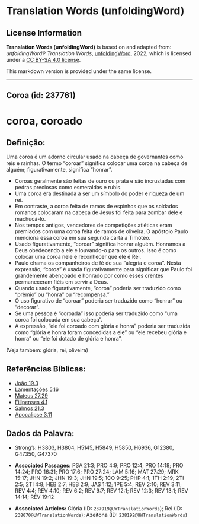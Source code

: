 # Translation Words (unfoldingWord)

## License Information

**Translation Words (unfoldingWord)** is based on and adapted from: _unfoldingWord® Translation Words_, [unfoldingWord](https://unfoldingword.org/utw), 2022, which is licensed under a [CC BY-SA 4.0 license](https://creativecommons.org/licenses/by-sa/4.0/legalcode.en).

This markdown version is provided under the same license.



--------------------------------

## Coroa (id: 237761)

coroa, coroado
==============

Definição:
----------

Uma coroa é um adorno circular usado na cabeça de governantes como reis e rainhas. O termo “coroar” significa colocar uma coroa na cabeça de alguém; figurativamente, significa “honrar”.

* Coroas geralmente são feitas de ouro ou prata e são incrustadas com pedras preciosas como esmeraldas e rubis.
* Uma coroa era destinada a ser um símbolo do poder e riqueza de um rei.
* Em contraste, a coroa feita de ramos de espinhos que os soldados romanos colocaram na cabeça de Jesus foi feita para zombar dele e machucá\-lo.
* Nos tempos antigos, vencedores de competições atléticas eram premiados com uma coroa feita de ramos de oliveira. O apóstolo Paulo menciona essa coroa em sua segunda carta a Timóteo.
* Usado figurativamente, “coroar” significa honrar alguém. Honramos a Deus obedecendo a ele e louvando\-o para os outros. Isso é como colocar uma coroa nele e reconhecer que ele é Rei.
* Paulo chama os companheiros de fé de sua “alegria e coroa”. Nesta expressão, “coroa” é usada figurativamente para significar que Paulo foi grandemente abençoado e honrado por como esses crentes permaneceram fiéis em servir a Deus.
* Quando usado figurativamente, “coroa” poderia ser traduzido como “prêmio” ou “honra” ou “recompensa.”
* O uso figurativo de “coroar” poderia ser traduzido como “honrar” ou “decorar”.
* Se uma pessoa é “coroada” isso poderia ser traduzido como “uma coroa foi colocada em sua cabeça”.
* A expressão, “ele foi coroado com glória e honra” poderia ser traduzida como “glória e honra foram concedidas a ele” ou “ele recebeu glória e honra” ou “ele foi dotado de glória e honra”.

(Veja também: glória, rei, oliveira)

Referências Bíblicas:
---------------------

* [João 19\.3](https://ref.ly/John19:3)
* [Lamentações 5\.16](https://ref.ly/Lam5:16)
* [Mateus 27\.29](https://ref.ly/Matt27:29)
* [Filipenses 4\.1](https://ref.ly/Phil4:1)
* [Salmos 21\.3](https://ref.ly/Ps21:3)
* [Apocalipse 3\.11](https://ref.ly/Rev3:11)

Dados da Palavra:
-----------------

* Strong’s: H3803, H3804, H5145, H5849, H5850, H6936, G12380, G47350, G47370

* **Associated Passages:** PSA 21:3; PRO 4:9; PRO 12:4; PRO 14:18; PRO 14:24; PRO 16:31; PRO 17:6; PRO 27:24; LAM 5:16; MAT 27:29; MRK 15:17; JHN 19:2; JHN 19:3; JHN 19:5; 1CO 9:25; PHP 4:1; 1TH 2:19; 2TI 2:5; 2TI 4:8; HEB 2:7; HEB 2:9; JAS 1:12; 1PE 5:4; REV 2:10; REV 3:11; REV 4:4; REV 4:10; REV 6:2; REV 9:7; REV 12:1; REV 12:3; REV 13:1; REV 14:14; REV 19:12
* **Associated Articles:** Glória (ID: `237919@UWTranslationWords`); Rei (ID: `238070@UWTranslationWords`); Azeitona (ID: `238192@UWTranslationWords`)

